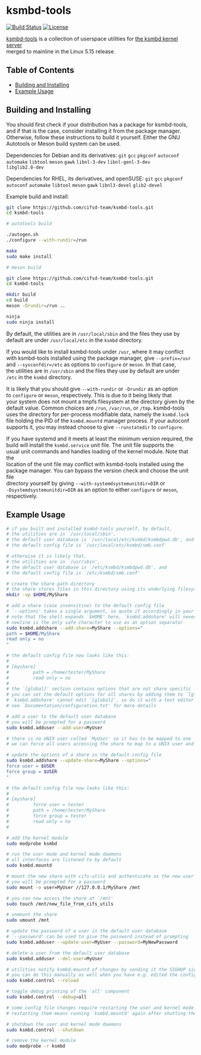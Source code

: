 # ksmbd-tools

[![Build Status](https://app.travis-ci.com/cifsd-team/ksmbd-tools.svg?branch=master)](https://app.travis-ci.com/cifsd-team/ksmbd-tools)
[![License](https://img.shields.io/badge/License-GPL_v2-blue.svg)](https://www.gnu.org/licenses/old-licenses/gpl-2.0.en.html)

[ksmbd-tools](https://github.com/cifsd-team/ksmbd-tools)
is a collection of userspace utilities for
[the ksmbd kernel server](https://www.kernel.org/doc/html/latest/filesystems/cifs/ksmbd.html)  
merged to mainline in the Linux 5.15 release.

## Table of Contents

- [Building and Installing](#building-and-installing)
- [Example Usage](#example-usage)

## Building and Installing

You should first check if your distribution has a package for ksmbd-tools,  
and if that is the case, consider installing it from the package manager.  
Otherwise, follow these instructions to build it yourself. Either the GNU  
Autotools or Meson build system can be used.

Dependencies for Debian and its derivatives: `git` `gcc` `pkgconf` `autoconf`  
`automake` `libtool` `meson` `gawk` `libnl-3-dev` `libnl-genl-3-dev`  
`libglib2.0-dev`

Dependencies for RHEL, its derivatives, and openSUSE: `git` `gcc` `pkgconf`  
`autoconf` `automake` `libtool` `meson` `gawk` `libnl3-devel` `glib2-devel`

Example build and install:
```sh
git clone https://github.com/cifsd-team/ksmbd-tools.git
cd ksmbd-tools

# autotools build

./autogen.sh
./configure --with-rundir=/run

make
sudo make install

# meson build

git clone https://github.com/cifsd-team/ksmbd-tools.git
cd ksmbd-tools

mkdir build
cd build
meson -Drundir=/run ..

ninja
sudo ninja install
```

By default, the utilities are in `/usr/local/sbin` and the files they use by  
default are under `/usr/local/etc` in the `ksmbd` directory.

If you would like to install ksmbd-tools under `/usr`, where it may conflict  
with ksmbd-tools installed using the package manager, give `--prefix=/usr`  
and `--sysconfdir=/etc` as options to `configure` or `meson`. In that case,  
the utilities are in `/usr/sbin` and the files they use by default are under  
`/etc` in the `ksmbd` directory.

It is likely that you should give `--with-rundir` or `-Drundir` as an option  
to `configure` or `meson`, respectively. This is due to it being likely that  
your system does not mount a tmpfs filesystem at the directory given by the  
default value. Common choices are `/run`, `/var/run`, or `/tmp`. ksmbd-tools  
uses the directory for per-process modifiable data, namely the `ksmbd.lock`  
file holding the PID of the `ksmbd.mountd` manager process. If your autoconf  
supports it, you may instead choose to give `--runstatedir` to `configure`.

If you have systemd and it meets at least the minimum version required, the  
build will install the `ksmbd.service` unit file. The unit file supports the  
usual unit commands and handles loading of the kernel module. Note that the  
location of the unit file may conflict with ksmbd-tools installed using the  
package manager. You can bypass the version check and choose the unit file  
directory yourself by giving `--with-systemdsystemunitdir=DIR` or  
`-Dsystemdsystemunitdir=DIR` as an option to either `configure` or `meson`,  
respectively.

## Example Usage

```sh
# if you built and installed ksmbd-tools yourself, by default,
# the utilities are in `/usr/local/sbin',
# the default user database is `/usr/local/etc/ksmbd/ksmbdpwd.db', and
# the default config file is `/usr/local/etc/ksmbd/smb.conf'

# otherwise it is likely that,
# the utilities are in `/usr/sbin',
# the default user database is `/etc/ksmbd/ksmbdpwd.db', and
# the default config file is `/etc/ksmbd/smb.conf'

# create the share path directory
# the share stores files in this directory using its underlying filesystem
mkdir -vp $HOME/MyShare

# add a share (case insensitive) to the default config file
# `--options' takes a single argument, so quote it accordingly in your shell
# note that the shell expands `$HOME' here, `ksmbd.addshare' will never do it
# newline is the only safe character to use as an option separator
sudo ksmbd.addshare --add-share=MyShare --options="
path = $HOME/MyShare
read only = no
"

# the default config file now looks like this:
#
# [myshare]
#         path = /home/tester/MyShare
#         read only = no
#
# the `[global]' section contains options that are not share specific
# you can set the default options for all shares by adding them to `[global]'
# `ksmbd.addshare' cannot edit `[global]', so do it with a text editor
# see `Documentation/configuration.txt' for more details

# add a user to the default user database
# you will be prompted for a password
sudo ksmbd.adduser --add-user=MyUser

# there is no UNIX user called `MyUser' so it has to be mapped to one
# we can force all users accessing the share to map to a UNIX user and group

# update the options of a share in the default config file
sudo ksmbd.addshare --update-share=MyShare --options="
force user = $USER
force group = $USER
"

# the default config file now looks like this:
#
# [myshare]
#         force user = tester
#         path = /home/tester/MyShare
#         force group = tester
#         read only = no
#

# add the kernel module
sudo modprobe ksmbd

# run the user mode and kernel mode daemons
# all interfaces are listened to by default
sudo ksmbd.mountd

# mount the new share with cifs-utils and authenticate as the new user
# you will be prompted for a password
sudo mount -o user=MyUser //127.0.0.1/MyShare /mnt

# you can now access the share at `/mnt'
sudo touch /mnt/new_file_from_cifs_utils

# unmount the share
sudo umount /mnt

# update the password of a user in the default user database
# `--password' can be used to give the password instead of prompting
sudo ksmbd.adduser --update-user=MyUser --password=MyNewPassword

# delete a user from the default user database
sudo ksmbd.adduser --del-user=MyUser

# utilities notify ksmbd.mountd of changes by sending it the SIGHUP signal
# you can do this manually as well when you have e.g. edited the config file
sudo ksmbd.control --reload

# toggle debug printing of the `all' component
sudo ksmbd.control --debug=all

# some config file changes require restarting the user and kernel mode daemons
# restarting them means running `ksmbd.mountd' again after shutting them down

# shutdown the user and kernel mode daemons
sudo ksmbd.control --shutdown

# remove the kernel module
sudo modprobe -r ksmbd
```
